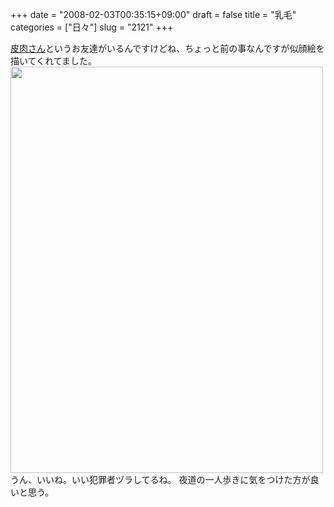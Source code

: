 +++
date = "2008-02-03T00:35:15+09:00"
draft = false
title = "乳毛"
categories = ["日々"]
slug = "2121"
+++

<a href="http://clip.hiniku.com" target="_blank">皮肉さん</a>というお友達がいるんですけどね、ちょっと前の事なんですが似顔絵を描いてくれてました。
<a href="http://clip.hiniku.com/?eid=538705" target="_blank"><img src="http://ieiriblog.img.jugem.jp/20080203_417175.jpg" width="500" height="650" alt="" class="pict" /></a>
うん、いいね。いい犯罪者ヅラしてるね。
夜道の一人歩きに気をつけた方が良いと思う。
